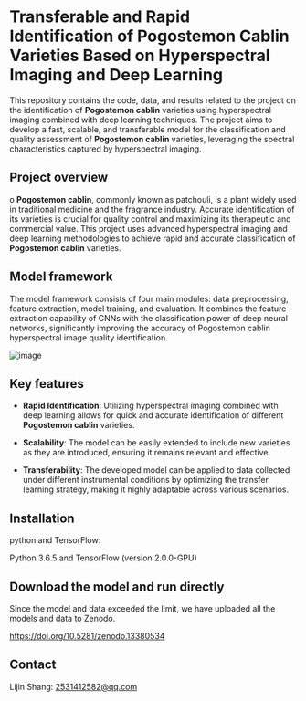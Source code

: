 # Transferable and Rapid Identification of Pogostemon Cablin Varieties Based on Hyperspectral Imaging and Deep Learning

This repository contains the code, data, and results related to the project on the identification of **Pogostemon cablin** varieties using hyperspectral imaging combined with deep learning techniques. The project aims to develop a fast, scalable, and transferable model for the classification and quality assessment of **Pogostemon cablin** varieties, leveraging the spectral characteristics captured by hyperspectral imaging.

## Project overview
o
**Pogostemon cablin**, commonly known as patchouli, is a plant widely used in traditional medicine and the fragrance industry. Accurate identification of its varieties is crucial for quality control and maximizing its therapeutic and commercial value. This project uses advanced hyperspectral imaging and deep learning methodologies to achieve rapid and accurate classification of **Pogostemon cablin** varieties.

## Model framework

The model framework consists of four main modules: data preprocessing, feature extraction, model training, and evaluation. It combines the feature extraction capability of CNNs with the classification power of deep neural networks, significantly improving the accuracy of Pogostemon cablin hyperspectral image quality identification.

![image](https://github.com/user-attachments/assets/269b2c41-7feb-4381-aaad-d85c888998cc)

## Key features

- **Rapid Identification**: Utilizing hyperspectral imaging combined with deep learning allows for quick and accurate identification of different **Pogostemon cablin** varieties.
  
- **Scalability**: The model can be easily extended to include new varieties as they are introduced, ensuring it remains relevant and effective.

- **Transferability**: The developed model can be applied to data collected under different instrumental conditions by optimizing the transfer learning strategy, making it highly adaptable across various scenarios.

## Installation

python and TensorFlow:

Python 3.6.5 and TensorFlow (version 2.0.0-GPU)

## Download the model and run directly

Since the model and data exceeded the limit, we have uploaded all the models and data to Zenodo.

https://doi.org/10.5281/zenodo.13380534

## Contact

Lijin Shang: 2531412582@qq.com
